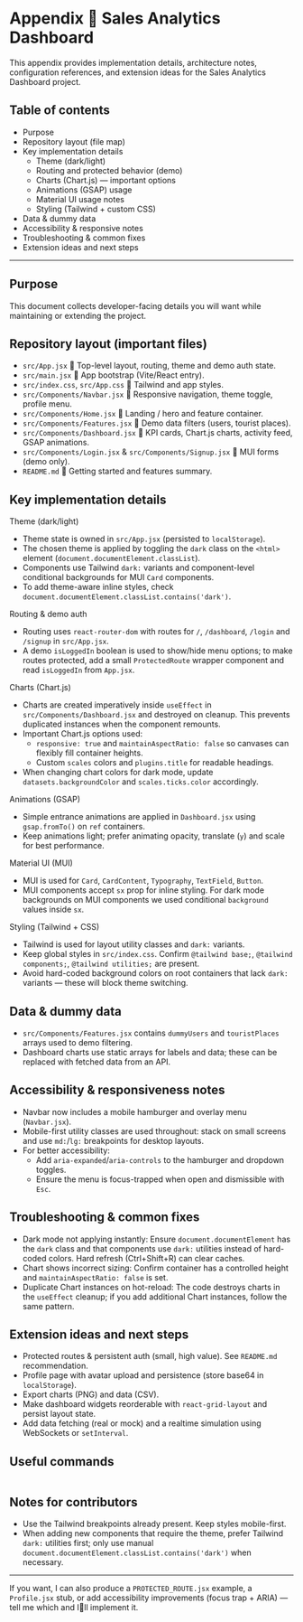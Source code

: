 # Appendix  Sales Analytics Dashboard

This appendix provides implementation details, architecture notes, configuration references, and extension ideas for the Sales Analytics Dashboard project.

## Table of contents
- Purpose
- Repository layout (file map)
- Key implementation details
  - Theme (dark/light)
  - Routing and protected behavior (demo)
  - Charts (Chart.js) — important options
  - Animations (GSAP) usage
  - Material UI usage notes
  - Styling (Tailwind + custom CSS)
- Data & dummy data
- Accessibility & responsive notes
- Troubleshooting & common fixes
- Extension ideas and next steps

---

## Purpose
This document collects developer-facing details you will want while maintaining or extending the project.

## Repository layout (important files)
- `src/App.jsx`  Top-level layout, routing, theme and demo auth state.
- `src/main.jsx`  App bootstrap (Vite/React entry).
- `src/index.css`, `src/App.css`  Tailwind and app styles.
- `src/Components/Navbar.jsx`  Responsive navigation, theme toggle, profile menu.
- `src/Components/Home.jsx`  Landing / hero and feature container.
- `src/Components/Features.jsx`  Demo data filters (users, tourist places).
- `src/Components/Dashboard.jsx`  KPI cards, Chart.js charts, activity feed, GSAP animations.
- `src/Components/Login.jsx` & `src/Components/Signup.jsx`  MUI forms (demo only).
- `README.md`  Getting started and features summary.

## Key implementation details

Theme (dark/light)
- Theme state is owned in `src/App.jsx` (persisted to `localStorage`).
- The chosen theme is applied by toggling the `dark` class on the `<html>` element (`document.documentElement.classList`).
- Components use Tailwind `dark:` variants and component-level conditional backgrounds for MUI `Card` components.
- To add theme-aware inline styles, check `document.documentElement.classList.contains('dark')`.

Routing & demo auth
- Routing uses `react-router-dom` with routes for `/`, `/dashboard`, `/login` and `/signup` in `src/App.jsx`.
- A demo `isLoggedIn` boolean is used to show/hide menu options; to make routes protected, add a small `ProtectedRoute` wrapper component and read `isLoggedIn` from `App.jsx`.

Charts (Chart.js)
- Charts are created imperatively inside `useEffect` in `src/Components/Dashboard.jsx` and destroyed on cleanup. This prevents duplicated instances when the component remounts.
- Important Chart.js options used:
  - `responsive: true` and `maintainAspectRatio: false` so canvases can flexibly fill container heights.
  - Custom `scales` colors and `plugins.title` for readable headings.
- When changing chart colors for dark mode, update `datasets.backgroundColor` and `scales.ticks.color` accordingly.

Animations (GSAP)
- Simple entrance animations are applied in `Dashboard.jsx` using `gsap.fromTo()` on `ref` containers.
- Keep animations light; prefer animating opacity, translate (`y`) and scale for best performance.

Material UI (MUI)
- MUI is used for `Card`, `CardContent`, `Typography`, `TextField`, `Button`.
- MUI components accept `sx` prop for inline styling. For dark mode backgrounds on MUI components we used conditional `background` values inside `sx`.

Styling (Tailwind + CSS)
- Tailwind is used for layout utility classes and `dark:` variants.
- Keep global styles in `src/index.css`. Confirm `@tailwind base;`, `@tailwind components;`, `@tailwind utilities;` are present.
- Avoid hard-coded background colors on root containers that lack `dark:` variants — these will block theme switching.

## Data & dummy data
- `src/Components/Features.jsx` contains `dummyUsers` and `touristPlaces` arrays used to demo filtering.
- Dashboard charts use static arrays for labels and data; these can be replaced with fetched data from an API.

## Accessibility & responsiveness notes
- Navbar now includes a mobile hamburger and overlay menu (`Navbar.jsx`).
- Mobile-first utility classes are used throughout: stack on small screens and use `md:`/`lg:` breakpoints for desktop layouts.
- For better accessibility:
  - Add `aria-expanded`/`aria-controls` to the hamburger and dropdown toggles.
  - Ensure the menu is focus-trapped when open and dismissible with `Esc`.

## Troubleshooting & common fixes
- Dark mode not applying instantly: Ensure `document.documentElement` has the `dark` class and that components use `dark:` utilities instead of hard-coded colors. Hard refresh (Ctrl+Shift+R) can clear caches.
- Chart shows incorrect sizing: Confirm container has a controlled height and `maintainAspectRatio: false` is set.
- Duplicate Chart instances on hot-reload: The code destroys charts in the `useEffect` cleanup; if you add additional Chart instances, follow the same pattern.

## Extension ideas and next steps
- Protected routes & persistent auth (small, high value). See `README.md` recommendation.
- Profile page with avatar upload and persistence (store base64 in `localStorage`).
- Export charts (PNG) and data (CSV).
- Make dashboard widgets reorderable with `react-grid-layout` and persist layout state.
- Add data fetching (real or mock) and a realtime simulation using WebSockets or `setInterval`.

## Useful commands
```
```

## Notes for contributors
- Use the Tailwind breakpoints already present. Keep styles mobile-first.
- When adding new components that require the theme, prefer Tailwind `dark:` utilities first; only use manual `document.documentElement.classList.contains('dark')` when necessary.

---

If you want, I can also produce a `PROTECTED_ROUTE.jsx` example, a `Profile.jsx` stub, or add accessibility improvements (focus trap + ARIA) — tell me which and Ill implement it.
